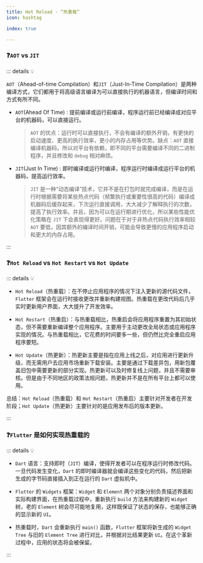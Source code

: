 ```yaml
---
title: Hot Reload - “热重载”
icon: hashtag

index: true

---
```


<!-- more -->

### ❓`AOT` vs `JIT` 

::: details 💡 

`AOT`（Ahead-of-time Compilation）和`JIT`（Just-In-Time Compilation）是两种编译方式，它们都用于将高级语言编译为可以直接执行的机器语言，但编译时间和方式有所不同。

- `AOT`(Ahead Of Time) : 提前编译或运行前编译，程序运行前已经编译成对应平台的机器码，可以直接运行。
    > `AOT` 的优点：运行时可以直接执行，不会有编译的额外开销，有更快的启动速度、更高的执行效率，更小的内存占用等优势。缺点：`AOT` 直接编译机器码，所以对平台有依赖，即不同的平台需要编译不同的二进制程序，并且修改和 `debug` 相对麻烦。

- `JIT`(Just In Time) : 即时编译或运行时编译，程序运行时编译成运行平台的机器码，提高运行效率。
    > `JIT` 是一种“动态编译”技术，它并不是在打包时就完成编译，而是在运行时根据需要将某些热点代码（频繁执行或重要性很高的代码）编译成机器码后缓存起来，下次运行直接调用，大大减少了解释执行的次数，提高了执行效率。并且，因为可以在运行期进行优化，所以某些性能优化策略在 `JIT` 下会表现得更好。问题在于对于非热点代码执行效率相较 `AOT` 要低，因其额外的编译时间开销，可能会导致更慢的应用程序启动和更大的内存占用。

:::

### ❓`Hot Reload` vs `Hot Restart` vs `Hot Update`

::: details 💡 

- `Hot Reload`（热重载）：在不停止应用程序的情况下注入更新的源代码文件，`Flutter` 框架会在运行时接收更改并重新构建视图。热重载在更改代码后几乎实时更新用户界面，大大提升了开发效率。

- `Hot Restart`（热重启）：与热重载相比，热重启会将应用程序重置为其初始状态，但不需要重新编译整个应用程序。主要用于主动更改全局状态或应用程序实现的情况。与热重载相比，它花费的时间要多一些，但仍然比完全重启应用程序要短。

- `Hot Update`（热更新）：热更新主要是指在应用上线之后，对应用进行更新升级，而无需用户去应用市场重新下载安装。主要是通过下载差异包，用新包覆盖旧包中需要更新的部分实现。热更新可以及时修复线上问题，并且不需要审核。但是由于不同地区的政策法规问题，热更新并不是在所有平台上都可以使用。

总结：`Hot Reload`（热重载）和 `Hot Restart`（热重启）主要针对开发者在开发阶段；`Hot Update`（热更新）主要针对的是应用发布后的版本更新。

:::

### ❓`Flutter` 是如何实现热重载的

::: details 💡 

- `Dart` 语言：支持即时（`JIT`）编译，使得开发者可以在程序运行时修改代码。一旦代码发生变化，`Dart` 的即时编译器就会编译这些变化的代码，然后把新生成的字节码直接插入到正在运行的 `Dart` 虚拟机中。

- `Flutter` 的 `Widgets` 框架：`Widget` 和 `Element` 两个对象分别负责描述界面和实际构建界面，在热重载过程中，重新执行 `build` 方法来构建新的 `Widget` 树，老的 `Element` 树会尽可能地复用，这样既保证了状态的保存，也能够正确的显示新的 `UI`。

- 热重载时，`Dart` 会重新执行 `main()` 函数，`Flutter` 框架将新生成的 `Widget Tree` 与旧的 `Element Tree` 进行对比，并根据对比结果更新 `UI`。在这个革新过程中，应用的状态将会被保留。

:::
